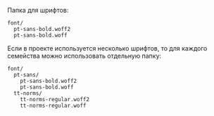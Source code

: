 Папка для шрифтов:
```
font/
  pt-sans-bold.woff2
  pt-sans-bold.woff
```

Если в проекте используется несколько шрифтов, то для каждого семейства можно использовать отдельную папку:
```
font/
  pt-sans/
    pt-sans-bold.woff2
    pt-sans-bold.woff
  tt-norms/
    tt-norms-regular.woff2
    tt-norms-regular.woff
```

